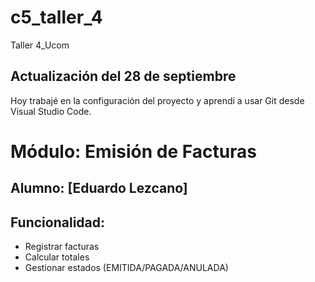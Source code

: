 # c5_taller_4
Taller 4_Ucom

## Actualización del 28 de septiembre

Hoy trabajé en la configuración del proyecto y aprendí a usar Git desde Visual Studio Code.

# Módulo: Emisión de Facturas
## Alumno: [Eduardo Lezcano]
## Funcionalidad:
- Registrar facturas
- Calcular totales
- Gestionar estados (EMITIDA/PAGADA/ANULADA)